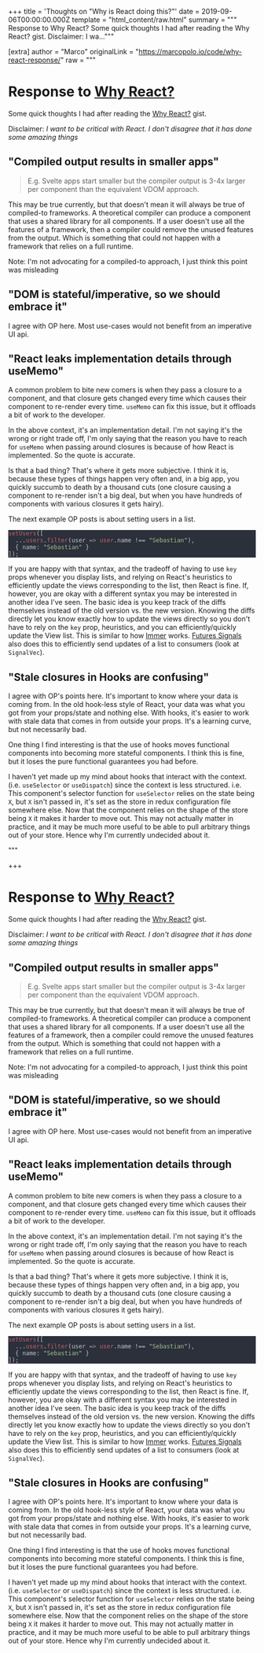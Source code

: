 
+++
title = 'Thoughts on "Why is React doing this?"'
date = 2019-09-06T00:00:00.000Z
template = "html_content/raw.html"
summary = """
Response to Why React?
Some quick thoughts I had after reading the Why React? gist.
Disclaimer: I wa..."""

[extra]
author = "Marco"
originalLink = "https://marcopolo.io/code/why-react-response/"
raw = """
<h1 id="response-to-why-react">Response to <a href="https://gist.github.com/sebmarkbage/a5ef436427437a98408672108df01919">Why React?</a></h1>
<p>Some quick thoughts I had after reading the <a href="https://gist.github.com/sebmarkbage/a5ef436427437a98408672108df01919">Why React?</a> gist.</p>
<p>Disclaimer: <em>I want to be critical with React. I don't disagree that it has done some amazing things</em></p>
<h2 id="compiled-output-results-in-smaller-apps">&quot;Compiled output results in smaller apps&quot;</h2>
<blockquote>
<p>E.g. Svelte apps start smaller but the compiler output is 3-4x larger per component than the equivalent VDOM approach.</p>
</blockquote>
<p>This may be true currently, but that doesn't mean it will always be true of compiled-to frameworks. A theoretical compiler can produce a component that uses a shared library for all components. If a user doesn't use all the features of a framework, then a compiler could remove the unused features from the output. Which is something that could not happen with a framework that relies on a full runtime.</p>
<p>Note: I'm not advocating for a compiled-to approach, I just think this point was misleading</p>
<h2 id="dom-is-stateful-imperative-so-we-should-embrace-it">&quot;DOM is stateful/imperative, so we should embrace it&quot;</h2>
<p>I agree with OP here. Most use-cases would not benefit from an imperative UI api.</p>
<h2 id="react-leaks-implementation-details-through-usememo">&quot;React leaks implementation details through useMemo&quot;</h2>
<p>A common problem to bite new comers is when they pass a closure to a component, and that closure gets changed every time which causes their component to re-render every time. <code>useMemo</code> can fix this issue, but it offloads a bit of work to the developer.</p>
<p>In the above context, it's an implementation detail. I'm not saying it's the wrong or right trade off, I'm only saying that the reason you have to reach for <code>useMemo</code> when passing around closures is because of how React is implemented. So the quote is accurate.</p>
<p>Is that a bad thing? That's where it gets more subjective. I think it is, because these types of things happen very often and, in a big app, you quickly succumb to death by a thousand cuts (one closure causing a component to re-render isn't a big deal, but when you have hundreds of components with various closures it gets hairy).</p>
<p>The next example OP posts is about setting users in a list.</p>
<pre style="background-color:#2b303b;">
<code><span style="color:#bf616a;">setUsers</span><span style="color:#c0c5ce;">([
  ...</span><span style="color:#bf616a;">users</span><span style="color:#c0c5ce;">.</span><span style="color:#bf616a;">filter</span><span style="color:#c0c5ce;">(user </span><span style="color:#b48ead;">=&gt; </span><span style="color:#bf616a;">user</span><span style="color:#c0c5ce;">.name !== &quot;</span><span style="color:#a3be8c;">Sebastian</span><span style="color:#c0c5ce;">&quot;),
  { name: &quot;</span><span style="color:#a3be8c;">Sebastian</span><span style="color:#c0c5ce;">&quot; }
]);
</span></code></pre>
<p>If you are happy with that syntax, and the tradeoff of having to use <code>key</code> props whenever you display lists, and relying on React's heuristics to efficiently update the views corresponding to the list, then React is fine. If, however, you are okay with a different syntax you may be interested in another idea I've seen. The basic idea is you keep track of the diffs themselves instead of the old version vs. the new version. Knowing the diffs directly let you know exactly how to update the views directly so you don't have to rely on the <code>key</code> prop, heuristics, and you can efficiently/quickly update the View list. This is similar to how <a href="https://github.com/immerjs/immer">Immer</a> works. <a href="https://docs.rs/futures-signals/0.3.8/futures_signals/tutorial/index.html">Futures Signals</a> also does this to efficiently send updates of a list to consumers (look at <code>SignalVec</code>).</p>
<h2 id="stale-closures-in-hooks-are-confusing">&quot;Stale closures in Hooks are confusing&quot;</h2>
<p>I agree with OP's points here. It's important to know where your data is coming from. In the old hook-less style of React, your data was what you got from your props/state and nothing else. With hooks, it's easier to work with stale data that comes in from outside your props. It's a learning curve, but not necessarily bad.</p>
<p>One thing I find interesting is that the use of hooks moves functional components into becoming more stateful components. I think this is fine, but it loses the pure functional guarantees you had before.</p>
<p>I haven't yet made up my mind about hooks that interact with the context. (i.e. <code>useSelector</code> or <code>useDispatch</code>) since the context is less structured. i.e. This component's selector function for <code>useSelector</code> relies on the state being <code>X</code>, but <code>X</code> isn't passed in, it's set as the store in redux configuration file somewhere else. Now that the component relies on the shape of the store being <code>X</code> it makes it harder to move out. This may not actually matter in practice, and it may be much more useful to be able to pull arbitrary things out of your store. Hence why I'm currently undecided about it.</p>
"""

+++
<h1 id="response-to-why-react">Response to <a href="https://gist.github.com/sebmarkbage/a5ef436427437a98408672108df01919">Why React?</a></h1>
<p>Some quick thoughts I had after reading the <a href="https://gist.github.com/sebmarkbage/a5ef436427437a98408672108df01919">Why React?</a> gist.</p>
<p>Disclaimer: <em>I want to be critical with React. I don't disagree that it has done some amazing things</em></p>
<h2 id="compiled-output-results-in-smaller-apps">&quot;Compiled output results in smaller apps&quot;</h2>
<blockquote>
<p>E.g. Svelte apps start smaller but the compiler output is 3-4x larger per component than the equivalent VDOM approach.</p>
</blockquote>
<p>This may be true currently, but that doesn't mean it will always be true of compiled-to frameworks. A theoretical compiler can produce a component that uses a shared library for all components. If a user doesn't use all the features of a framework, then a compiler could remove the unused features from the output. Which is something that could not happen with a framework that relies on a full runtime.</p>
<p>Note: I'm not advocating for a compiled-to approach, I just think this point was misleading</p>
<h2 id="dom-is-stateful-imperative-so-we-should-embrace-it">&quot;DOM is stateful/imperative, so we should embrace it&quot;</h2>
<p>I agree with OP here. Most use-cases would not benefit from an imperative UI api.</p>
<h2 id="react-leaks-implementation-details-through-usememo">&quot;React leaks implementation details through useMemo&quot;</h2>
<p>A common problem to bite new comers is when they pass a closure to a component, and that closure gets changed every time which causes their component to re-render every time. <code>useMemo</code> can fix this issue, but it offloads a bit of work to the developer.</p>
<p>In the above context, it's an implementation detail. I'm not saying it's the wrong or right trade off, I'm only saying that the reason you have to reach for <code>useMemo</code> when passing around closures is because of how React is implemented. So the quote is accurate.</p>
<p>Is that a bad thing? That's where it gets more subjective. I think it is, because these types of things happen very often and, in a big app, you quickly succumb to death by a thousand cuts (one closure causing a component to re-render isn't a big deal, but when you have hundreds of components with various closures it gets hairy).</p>
<p>The next example OP posts is about setting users in a list.</p>
<pre style="background-color:#2b303b;">
<code><span style="color:#bf616a;">setUsers</span><span style="color:#c0c5ce;">([
  ...</span><span style="color:#bf616a;">users</span><span style="color:#c0c5ce;">.</span><span style="color:#bf616a;">filter</span><span style="color:#c0c5ce;">(user </span><span style="color:#b48ead;">=&gt; </span><span style="color:#bf616a;">user</span><span style="color:#c0c5ce;">.name !== &quot;</span><span style="color:#a3be8c;">Sebastian</span><span style="color:#c0c5ce;">&quot;),
  { name: &quot;</span><span style="color:#a3be8c;">Sebastian</span><span style="color:#c0c5ce;">&quot; }
]);
</span></code></pre>
<p>If you are happy with that syntax, and the tradeoff of having to use <code>key</code> props whenever you display lists, and relying on React's heuristics to efficiently update the views corresponding to the list, then React is fine. If, however, you are okay with a different syntax you may be interested in another idea I've seen. The basic idea is you keep track of the diffs themselves instead of the old version vs. the new version. Knowing the diffs directly let you know exactly how to update the views directly so you don't have to rely on the <code>key</code> prop, heuristics, and you can efficiently/quickly update the View list. This is similar to how <a href="https://github.com/immerjs/immer">Immer</a> works. <a href="https://docs.rs/futures-signals/0.3.8/futures_signals/tutorial/index.html">Futures Signals</a> also does this to efficiently send updates of a list to consumers (look at <code>SignalVec</code>).</p>
<h2 id="stale-closures-in-hooks-are-confusing">&quot;Stale closures in Hooks are confusing&quot;</h2>
<p>I agree with OP's points here. It's important to know where your data is coming from. In the old hook-less style of React, your data was what you got from your props/state and nothing else. With hooks, it's easier to work with stale data that comes in from outside your props. It's a learning curve, but not necessarily bad.</p>
<p>One thing I find interesting is that the use of hooks moves functional components into becoming more stateful components. I think this is fine, but it loses the pure functional guarantees you had before.</p>
<p>I haven't yet made up my mind about hooks that interact with the context. (i.e. <code>useSelector</code> or <code>useDispatch</code>) since the context is less structured. i.e. This component's selector function for <code>useSelector</code> relies on the state being <code>X</code>, but <code>X</code> isn't passed in, it's set as the store in redux configuration file somewhere else. Now that the component relies on the shape of the store being <code>X</code> it makes it harder to move out. This may not actually matter in practice, and it may be much more useful to be able to pull arbitrary things out of your store. Hence why I'm currently undecided about it.</p>

